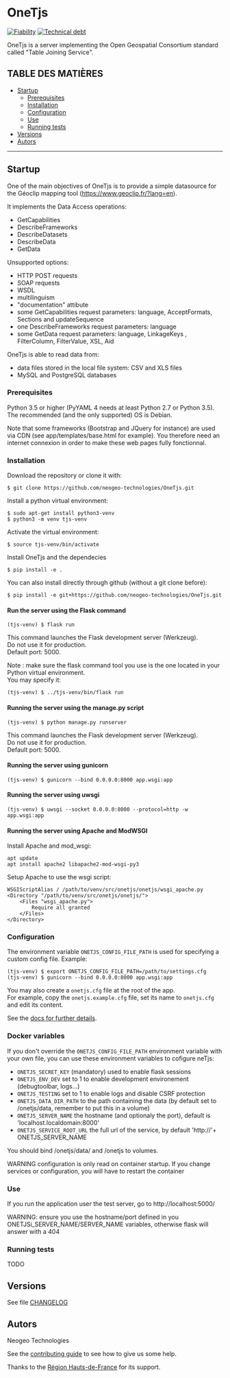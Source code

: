 # OneTjs

[![Fiability](https://sonarqube.neogeo.fr/api/project_badges/measure?project=OneTjs&metric=reliability_rating)](https://sonarqube.neogeo.fr/dashboard?id=OneTjs)
[![Technical debt](https://sonarqube.neogeo.fr/api/project_badges/measure?project=OneTjs&metric=sqale_index)](https://sonarqube.neogeo.fr/dashboard?id=OneTjs)

OneTjs is a server implementing the Open Geospatial Consortium standard called "Table Joining Service".

## TABLE DES MATIÈRES
  - [Startup](#Startup)
    - [Prerequisites](#Prerequisites)
    - [Installation](#Installation)
    - [Configuration](#Configuration)
    - [Use](#Use)
    - [Running tests](#Running-tests)
  - [Versions](#Versions)
  - [Autors](#Autors)

---

## Startup

One of the main objectives of OneTjs is to provide a simple datasource for the Géoclip mapping tool
(https://www.geoclip.fr/?lang=en).

It implements the Data Access operations:
* GetCapabilities
* DescribeFrameworks
* DescribeDatasets
* DescribeData
* GetData

Unsupported options:
* HTTP POST requests
* SOAP requests
* WSDL
* multilinguism
* "documentation" attibute
* some GetCapabilities request parameters: language, AcceptFormats, Sections and updateSequence
* one DescribeFrameworks request parameters: language
* some GetData request parameters: language, LinkageKeys , FilterColumn, FilterValue, XSL, Aid

OneTjs is able to read data from:
* data files stored in the local file system: CSV and XLS files
* MySQL and PostgreSQL databases

### Prerequisites

Python 3.5 or higher (PyYAML 4 needs at least Python 2.7 or Python 3.5).
The recommended (and the only supported) OS is Debian. 

Note that some frameworks (Bootstrap and JQuery for instance) are used via CDN (see app/templates/base.html for example). You therefore need an internet 
connexion in order to make these web pages fully fonctionnal.

### Installation

Download the repository or clone it with:

```
$ git clone https://github.com/neogeo-technologies/OneTjs.git
```

Install a python virtual environment:

    $ sudo apt-get install python3-venv
    $ python3 -m venv tjs-venv

Activate the virtual environment:

    $ source tjs-venv/bin/activate

Install OneTjs and the dependecies

    $ pip install -e .

You can also install directly through github (without a git clone before):

    $ pip install -e git+https://github.com/neogeo-technologies/OneTjs.git



#### Run the server using the Flask command

    (tjs-venv) $ flask run

This command launches the Flask development server (Werkzeug).  
Do not use it for production.  
Default port: 5000.

Note : make sure the flask command tool you use is the one located in your Python virtual environment.  
You may specify it:

    (tjs-venv) $ ../tjs-venv/bin/flask run
    

#### Running the server using the manage.py script

    (tjs-venv) $ python manage.py runserver

This command launches the Flask development server (Werkzeug).  
Do not use it for production.  
Default port: 5000.


#### Running the server using gunicorn

    (tjs-venv) $ gunicorn --bind 0.0.0.0:8000 app.wsgi:app


#### Running the server using uwsgi

    (tjs-venv) $ uwsgi --socket 0.0.0.0:8000 --protocol=http -w app.wsgi:app

#### Running the server using Apache and ModWSGI

Install Apache and mod_wsgi:

    apt update
    apt install apache2 libapache2-mod-wsgi-py3

Setup Apache to use the wsgi script:


    WSGIScriptAlias / /path/to/venv/src/onetjs/onetjs/wsgi_apache.py
    <Directory "/path/to/venv/src/onetjs/onetjs/">
        <Files "wsgi_apache.py">
            Require all granted
        </Files>
    </Directory>


### Configuration

The environment variable `ONETJS_CONFIG_FILE_PATH` is used for specifying a custom config file.
Example:

    (tjs-venv) $ export ONETJS_CONFIG_FILE_PATH=/path/to/settings.cfg
    (tjs-venv) $ gunicorn --bind 0.0.0.0:8000 app.wsgi:app

You may also create a `onetjs.cfg` file at the root of the app.  
For example, copy the `onetjs.example.cfg` file, set its name to `onetjs.cfg` and edit its content.

See the [docs for further details](./docs/configuration.md).

### Docker variables

If you don't override the `ONETJS_CONFIG_FILE_PATH` environment variable with your own file, you can use these environment variables to cofigure 
neTjs:

* `ONETJS_SECRET_KEY` (mandatory) used to enable flask sessions
* `ONETJS_ENV_DEV` set to 1 to enable development environement (debugtoolbar, logs...)
* `ONETJS_TESTING` set to 1 to enable logs and disable CSRF protection
* `ONETJS_DATA_DIR_PATH` to the path containing the data (by default set to /onetjs/data, remember to put this in a volume)
* `ONETJS_SERVER_NAME` the hostname (and optionaly the port), default is 'localhost.localdomain:8000'
* `ONETJS_SERVICE_ROOT_URL` the full url of the service, by default 'http://'+ ONETJS\_SERVER\_NAME

You should bind /onetjs/data/ and /onetjs to volumes.

WARNING configuration is only read on container startup. If you change services or configuration, you will have to restart the container

### Use

If you run the application user the test server, go to http://localhost:5000/

WARNING: ensure you use the hostname/port defined in you ONETJSi\_SERVER\_NAME/SERVER\_NAME variables, otherwise flask will answer with a 404

### Running tests

TODO



## Versions
See file [CHANGELOG](CHANGELOG.md)


## Autors
Neogeo Technologies

See the [contributing guide](./docs/contributing.md) to see how to give us some help.

Thanks to the [Région Hauts-de-France](http://www.hautsdefrance.fr/) for its support.
